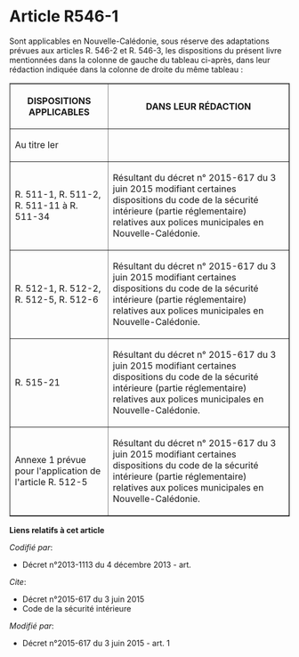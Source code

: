 # Article R546-1

Sont applicables en Nouvelle-Calédonie, sous réserve des adaptations prévues aux articles R. 546-2 et R. 546-3, les
dispositions du présent livre mentionnées dans la colonne de gauche du tableau ci-après, dans leur rédaction indiquée dans la
colonne de droite du même tableau :

<table border="1">
  <tbody>
    <tr>
      <th>

DISPOSITIONS APPLICABLES 

</th>
      <th>

DANS LEUR RÉDACTION 

</th>
    </tr>
    <tr>
      <td valign="middle">

Au titre Ier 

</td>
      <td valign="middle" align="left"> </td>
    </tr>
    <tr>
      <td valign="middle">

R. 511-1, R. 511-2, R. 511-11 à R. 511-34 

</td>
      <td valign="middle">

Résultant du 
décret n° 2015-617 du 3 juin 2015
modifiant certaines dispositions du 
code de la sécurité intérieure (partie réglementaire)
relatives aux polices municipales en Nouvelle-Calédonie. 

</td>
    </tr>
    <tr>
      <td valign="middle">

R. 512-1, R. 512-2, R. 512-5, R. 512-6 

</td>
      <td valign="middle">

Résultant du 
décret n° 2015-617 du 3 juin 2015
modifiant certaines dispositions du 
code de la sécurité intérieure (partie réglementaire)
relatives aux polices municipales en Nouvelle-Calédonie. 

</td>
    </tr>
    <tr>
      <td valign="middle">

R. 515-21 

</td>
      <td valign="middle">

Résultant du 
décret n° 2015-617 du 3 juin 2015
modifiant certaines dispositions du 
code de la sécurité intérieure (partie réglementaire)
relatives aux polices municipales en Nouvelle-Calédonie. 

</td>
    </tr>
    <tr>
      <td valign="middle">

Annexe 1 prévue pour l'application de l'article R. 512-5 

</td>
      <td valign="middle">

Résultant du 
décret n° 2015-617 du 3 juin 2015
modifiant certaines dispositions du 
code de la sécurité intérieure (partie réglementaire)
relatives aux polices municipales en Nouvelle-Calédonie. </td>
    </tr>
  </tbody>
</table>

**Liens relatifs à cet article**

_Codifié par_:

  - Décret n°2013-1113 du 4 décembre 2013 - art.

_Cite_:

  - Décret n°2015-617 du 3 juin 2015
  - Code de la sécurité intérieure

_Modifié par_:

  - Décret n°2015-617 du 3 juin 2015 - art. 1
